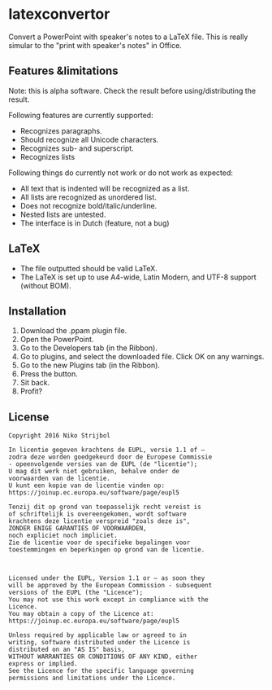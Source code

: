 # latexconvertor
Convert a PowerPoint with speaker's notes to a LaTeX file. This is really simular to the "print with speaker's notes" in Office.

## Features &limitations

Note: this is alpha software. Check the result before using/distributing the result.

Following features are currently supported:

* Recognizes paragraphs.
* Should recognize all Unicode characters.
* Recognizes sub- and superscript.
* Recognizes lists

Following things do currently not work or do not work as expected:

* All text that is indented will be recognized as a list.
* All lists are recognized as unordered list.
* Does not recognize bold/italic/underline.
* Nested lists are untested.
* The interface is in Dutch (feature, not a bug)

## LaTeX

* The file outputted should be valid LaTeX.
* The LaTeX is set up to use A4-wide, Latin Modern, and UTF-8 support (without BOM).

## Installation

1. Download the .ppam plugin file.
2. Open the PowerPoint.
3. Go to the Developers tab (in the Ribbon).
4. Go to plugins, and select the downloaded file. Click OK on any warnings.
5. Go to the new Plugins tab (in the Ribbon).
6. Press the button.
7. Sit back.
8. Profit?


## License

```
Copyright 2016 Niko Strijbol

In licentie gegeven krachtens de EUPL, versie 1.1 of –
zodra deze worden goedgekeurd door de Europese Commissie
- opeenvolgende versies van de EUPL (de "licentie");
U mag dit werk niet gebruiken, behalve onder de
voorwaarden van de licentie.
U kunt een kopie van de licentie vinden op:
https://joinup.ec.europa.eu/software/page/eupl5

Tenzij dit op grond van toepasselijk recht vereist is
of schriftelijk is overeengekomen, wordt software
krachtens deze licentie verspreid "zoals deze is",
ZONDER ENIGE GARANTIES OF VOORWAARDEN,
noch expliciet noch impliciet.
Zie de licentie voor de specifieke bepalingen voor
toestemmingen en beperkingen op grond van de licentie.



Licensed under the EUPL, Version 1.1 or – as soon they
will be approved by the European Commission - subsequent
versions of the EUPL (the "Licence");
You may not use this work except in compliance with the
Licence.
You may obtain a copy of the Licence at:
https://joinup.ec.europa.eu/software/page/eupl5

Unless required by applicable law or agreed to in
writing, software distributed under the Licence is
distributed on an "AS IS" basis,
WITHOUT WARRANTIES OR CONDITIONS OF ANY KIND, either
express or implied.
See the Licence for the specific language governing
permissions and limitations under the Licence.
```
